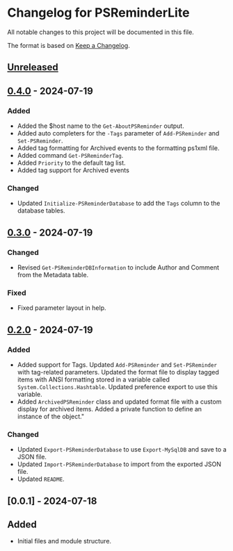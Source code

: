 # Changelog for PSReminderLite

All notable changes to this project will be documented in this file.

The format is based on [Keep a Changelog](https://keepachangelog.com/en/1.0.0/).

## [Unreleased]

## [0.4.0] - 2024-07-19

### Added

- Added the $host name to the `Get-AboutPSReminder` output.
- Added auto completers for the `-Tags` parameter of `Add-PSReminder` and `Set-PSReminder`.
- Added tag formatting for Archived events to the formatting ps1xml file.
- Added command `Get-PSReminderTag`.
- Added `Priority` to the default tag list.
- Added tag support for Archived events

### Changed

- Updated `Initialize-PSReminderDatabase` to add the `Tags` column to the database tables.

## [0.3.0] - 2024-07-19

### Changed

- Revised `Get-PSReminderDBInformation` to include Author and Comment from the Metadata table.

### Fixed

- Fixed parameter layout in help.

## [0.2.0] - 2024-07-19

### Added

- Added support for Tags. Updated `Add-PSReminder` and `Set-PSReminder` with tag-related parameters. Updated the format file to display tagged items with ANSI formatting stored in a variable called `System.Collections.Hashtable`. Updated preference export to use this variable.
- Added `ArchivedPSReminder` class and updated format file with a custom display for archived items. Added a private function to define an instance of the object."

### Changed

- Updated `Export-PSReminderDatabase` to use `Export-MySqlDB` and save to a JSON file.
- Updated `Import-PSReminderDatabase` to import from the exported JSON file.
- Updated `README`.

## [0.0.1] - 2024-07-18

## Added

- Initial files and module structure.

[Unreleased]: ENTER-URL-HERE
[0.4.0]: ENTER-URL-HERE
[0.3.0]: ENTER-URL-HERE
[0.2.0]: ENTER-URL-HERE